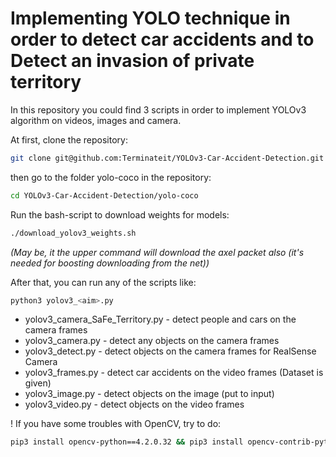 # Implementing YOLO technique in order to detect car accidents and to Detect an invasion of private territory

In this repository you could find 3 scripts in order to implement YOLOv3 algorithm on videos, images and camera.

At first, clone the repository:
```bash
git clone git@github.com:Terminateit/YOLOv3-Car-Accident-Detection.git
```

then go to the folder yolo-coco in the repository:

```bash
cd YOLOv3-Car-Accident-Detection/yolo-coco
```

Run the bash-script to download weights for models:

```bash
./download_yolov3_weights.sh
```
*(May be, it the upper command will download the axel packet also (it's needed for boosting downloading from the net))*

After that, you can run any of the scripts like:

```bash
python3 yolov3_<aim>.py
```

* yolov3_camera_SaFe_Territory.py - detect people and cars on the camera frames 
* yolov3_camera.py - detect any objects on the camera frames
* yolov3_detect.py - detect objects on the camera frames for RealSense Camera
* yolov3_frames.py - detect car accidents on the video frames (Dataset is given)
* yolov3_image.py - detect objects on the image (put to input)
* yolov3_video.py - detect objects on the video frames

! If you have some troubles with OpenCV, try to do:

```bash
pip3 install opencv-python==4.2.0.32 && pip3 install opencv-contrib-python==4.2.0.32
```

